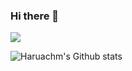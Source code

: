 ### Hi there 👋

<img src="https://img.shields.io/badge/HTML5-E34F26?style=flat&logo=HTML5&logoColor=white"/>

![Haruachm's Github stats](https://github-readme-stats.vercel.app/api?username=haruachm&show_icons=true)



<!--
**haruachm/haruachm** is a ✨ _special_ ✨ repository because its `README.md` (this file) appears on your GitHub profile.

Here are some ideas to get you started:

- 🔭 I’m currently working on ...
- 🌱 I’m currently learning ...
- 👯 I’m looking to collaborate on ...
- 🤔 I’m looking for help with ...
- 💬 Ask me about ...
- 📫 How to reach me: ...
- 😄 Pronouns: ...
- ⚡ Fun fact: ...
-->
